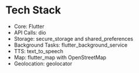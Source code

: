 # Tech Stack

- Core: Flutter
- API Calls: dio
- Storage: secure_storage and shared_preferences
- Background Tasks: flutter_background_service
- TTS: text_to_speech
- Map: flutter_map with OpenStreetMap
- Geolocation: geolocator